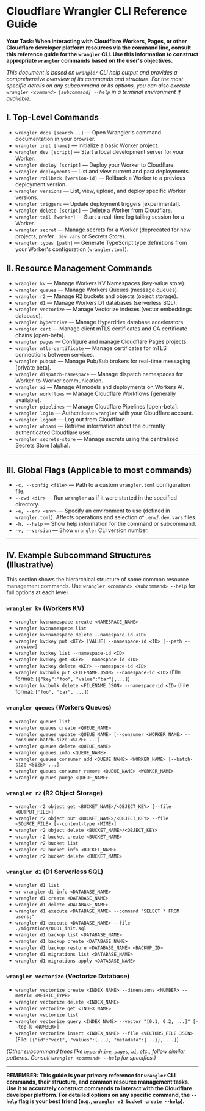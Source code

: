 # Cloudflare Wrangler CLI Reference Guide

**Your Task: When interacting with Cloudflare Workers, Pages, or other Cloudflare developer platform resources via the command line, consult this reference guide for the `wrangler` CLI. Use this information to construct appropriate `wrangler` commands based on the user's objectives.**

*This document is based on `wrangler` CLI help output and provides a comprehensive overview of its commands and structure. For the most specific details on any subcommand or its options, you can also execute `wrangler <command> [subcommand] --help` in a terminal environment if available.* 

## I. Top-Level Commands

- `wrangler docs [search...]` — Open Wrangler's command documentation in your browser.
- `wrangler init [name]` — Initialize a basic Worker project.
- `wrangler dev [script]` — Start a local development server for your Worker.
- `wrangler deploy [script]` — Deploy your Worker to Cloudflare.
- `wrangler deployments` — List and view current and past deployments.
- `wrangler rollback [version-id]` — Rollback a Worker to a previous deployment version.
- `wrangler versions` — List, view, upload, and deploy specific Worker versions.
- `wrangler triggers` — Update deployment triggers [experimental].
- `wrangler delete [script]` — Delete a Worker from Cloudflare.
- `wrangler tail [worker]` — Start a real-time log tailing session for a Worker.
- `wrangler secret` — Manage secrets for a Worker (deprecated for new projects, prefer `.dev.vars` or Secrets Store).
- `wrangler types [path]` — Generate TypeScript type definitions from your Worker's configuration (`wrangler.toml`).

## II. Resource Management Commands

- `wrangler kv` — Manage Workers KV Namespaces (key-value store).
- `wrangler queues` — Manage Workers Queues (message queues).
- `wrangler r2` — Manage R2 buckets and objects (object storage).
- `wrangler d1` — Manage Workers D1 databases (serverless SQL).
- `wrangler vectorize` — Manage Vectorize indexes (vector embeddings database).
- `wrangler hyperdrive` — Manage Hyperdrive database accelerators.
- `wrangler cert` — Manage client mTLS certificates and CA certificate chains [open-beta].
- `wrangler pages` — Configure and manage Cloudflare Pages projects.
- `wrangler mtls-certificate` — Manage certificates for mTLS connections between services.
- `wrangler pubsub` — Manage Pub/Sub brokers for real-time messaging [private beta].
- `wrangler dispatch-namespace` — Manage dispatch namespaces for Worker-to-Worker communication.
- `wrangler ai` — Manage AI models and deployments on Workers AI.
- `wrangler workflows` — Manage Cloudflare Workflows [generally available].
- `wrangler pipelines` — Manage Cloudflare Pipelines [open-beta].
- `wrangler login` — Authenticate `wrangler` with your Cloudflare account.
- `wrangler logout` — Log out from Cloudflare.
- `wrangler whoami` — Retrieve information about the currently authenticated Cloudflare user.
- `wrangler secrets-store` — Manage secrets using the centralized Secrets Store [alpha].

---

## III. Global Flags (Applicable to most commands)

- `-c, --config <file>` — Path to a custom `wrangler.toml` configuration file.
- `--cwd <dir>` — Run `wrangler` as if it were started in the specified directory.
- `-e, --env <env>` — Specify an environment to use (defined in `wrangler.toml`). Affects operations and selection of `.env`/`.dev.vars` files.
- `-h, --help` — Show help information for the command or subcommand.
- `-v, --version` — Show `wrangler` CLI version number.

---

## IV. Example Subcommand Structures (Illustrative)

This section shows the hierarchical structure of some common resource management commands. Use `wrangler <command> <subcommand> --help` for full options at each level.

### `wrangler kv` (Workers KV)
- `wrangler kv:namespace create <NAMESPACE_NAME>`
- `wrangler kv:namespace list`
- `wrangler kv:namespace delete --namespace-id <ID>`
- `wrangler kv:key put <KEY> [VALUE] --namespace-id <ID> [--path --preview]`
- `wrangler kv:key list --namespace-id <ID>`
- `wrangler kv:key get <KEY> --namespace-id <ID>`
- `wrangler kv:key delete <KEY> --namespace-id <ID>`
- `wrangler kv:bulk put <FILENAME.JSON> --namespace-id <ID>` (File format: `[{"key":"foo", "value":"bar"},...]`)
- `wrangler kv:bulk delete <FILENAME.JSON> --namespace-id <ID>` (File format: `["foo", "bar", ...]`)

### `wrangler queues` (Workers Queues)
- `wrangler queues list`
- `wrangler queues create <QUEUE_NAME>`
- `wrangler queues update <QUEUE_NAME> [--consumer <WORKER_NAME> --consumer-batch-size <SIZE> ...]`
- `wrangler queues delete <QUEUE_NAME>`
- `wrangler queues info <QUEUE_NAME>`
- `wrangler queues consumer add <QUEUE_NAME> <WORKER_NAME> [--batch-size <SIZE> ...]`
- `wrangler queues consumer remove <QUEUE_NAME> <WORKER_NAME>`
- `wrangler queues purge <QUEUE_NAME>`

### `wrangler r2` (R2 Object Storage)
- `wrangler r2 object get <BUCKET_NAME>/<OBJECT_KEY> [--file <OUTPUT_FILE>]`
- `wrangler r2 object put <BUCKET_NAME>/<OBJECT_KEY> --file <SOURCE_FILE> [--content-type <MIME>]`
- `wrangler r2 object delete <BUCKET_NAME>/<OBJECT_KEY>`
- `wrangler r2 bucket create <BUCKET_NAME>`
- `wrangler r2 bucket list`
- `wrangler r2 bucket info <BUCKET_NAME>`
- `wrangler r2 bucket delete <BUCKET_NAME>`

### `wrangler d1` (D1 Serverless SQL)
- `wrangler d1 list`
- `wr wrangler d1 info <DATABASE_NAME>`
- `wrangler d1 create <DATABASE_NAME>`
- `wrangler d1 delete <DATABASE_NAME>`
- `wrangler d1 execute <DATABASE_NAME> --command "SELECT * FROM users;"`
- `wrangler d1 execute <DATABASE_NAME> --file ./migrations/0001_init.sql`
- `wrangler d1 backup list <DATABASE_NAME>`
- `wrangler d1 backup create <DATABASE_NAME>`
- `wrangler d1 backup restore <DATABASE_NAME> <BACKUP_ID>`
- `wrangler d1 migrations list <DATABASE_NAME>`
- `wrangler d1 migrations apply <DATABASE_NAME>`

### `wrangler vectorize` (Vectorize Database)
- `wrangler vectorize create <INDEX_NAME> --dimensions <NUMBER> --metric <METRIC_TYPE>`
- `wrangler vectorize delete <INDEX_NAME>`
- `wrangler vectorize get <INDEX_NAME>`
- `wrangler vectorize list`
- `wrangler vectorize query <INDEX_NAME> --vector "[0.1, 0.2, ...]" [--top-k <NUMBER>]`
- `wrangler vectorize insert <INDEX_NAME> --file <VECTORS_FILE.JSON>` (File: `[{"id":"vec1", "values":[...], "metadata":{...}}, ...]`) 

*(Other subcommand trees like `hyperdrive`, `pages`, `ai`, etc., follow similar patterns. Consult `wrangler <command> --help` for specifics.)*

---

**REMEMBER: This guide is your primary reference for `wrangler` CLI commands, their structure, and common resource management tasks. Use it to accurately construct commands to interact with the Cloudflare developer platform. For detailed options on any specific command, the `--help` flag is your best friend (e.g., `wrangler r2 bucket create --help`).**
